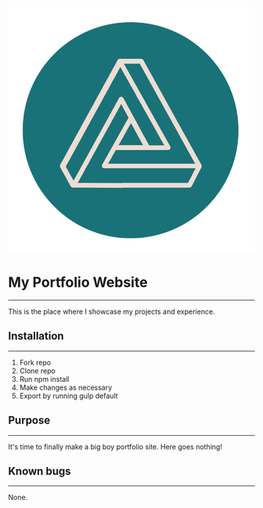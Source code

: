 <img src="src/img/logo.png">

# My Portfolio Website
<hr>
This is the place where I showcase my projects and experience.

## Installation
<hr>
<ol>
  <li>Fork repo</li>
  <li>Clone repo</li>
  <li>Run npm install</li>
  <li>Make changes as necessary</li>
  <li>Export by running gulp default</li>  
</ol>

## Purpose
<hr>
It's time to finally make a big boy portfolio site. Here goes nothing!

## Known bugs
<hr>
None.
